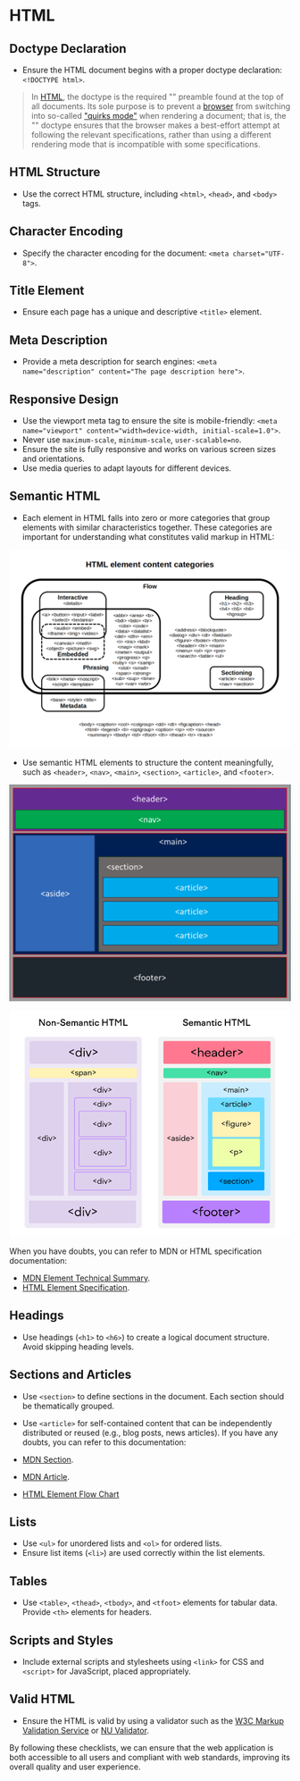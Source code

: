 # HTML

## Doctype Declaration

- Ensure the HTML document begins with a proper doctype declaration: `<!DOCTYPE html>`.

> In [HTML](https://developer.mozilla.org/en-US/docs/Glossary/HTML), the doctype is the required "<!DOCTYPE html>" preamble found at the top of all documents. Its sole purpose is to prevent a [browser](https://developer.mozilla.org/en-US/docs/Glossary/Browser) from switching into so-called ["quirks mode"](https://developer.mozilla.org/en-US/docs/Web/HTML/Quirks_Mode_and_Standards_Mode) when rendering a document; that is, the "<!DOCTYPE html>" doctype ensures that the browser makes a best-effort attempt at following the relevant specifications, rather than using a different rendering mode that is incompatible with some specifications.

## HTML Structure

- Use the correct HTML structure, including `<html>`, `<head>`, and `<body>` tags.

## Character Encoding

- Specify the character encoding for the document: `<meta charset="UTF-8">`.

## Title Element

- Ensure each page has a unique and descriptive `<title>` element.

## Meta Description

- Provide a meta description for search engines: `<meta name="description" content="The page description here">`.

## Responsive Design

- Use the viewport meta tag to ensure the site is mobile-friendly: `<meta name="viewport" content="width=device-width, initial-scale=1.0">`.
- Never use `maximum-scale`, `minimum-scale`, `user-scalable=no`.
- Ensure the site is fully responsive and works on various screen sizes and orientations.
- Use media queries to adapt layouts for different devices.

## Semantic HTML

- Each element in HTML falls into zero or more categories that group elements with similar characteristics together. These categories are important for understanding what constitutes valid markup in HTML:

![HTML Elements](html-elements.png)

- Use semantic HTML elements to structure the content meaningfully, such as `<header>`, `<nav>`, `<main>`, `<section>`, `<article>`, and `<footer>`.

![HTML Layout](html-layout.png)

![Sémantique HTML](semantic-html.png)

When you have doubts, you can refer to MDN or HTML specification documentation:

- [MDN Element Technical Summary](https://developer.mozilla.org/en-US/docs/Web/HTML/Element/textarea#technical_summary).
- [HTML Element Specification](https://html.spec.whatwg.org/multipage/input.html#the-input-element).

## Headings

- Use headings (`<h1>` to `<h6>`) to create a logical document structure. Avoid skipping heading levels.

## Sections and Articles

- Use `<section>` to define sections in the document. Each section should be thematically grouped.
- Use `<article>` for self-contained content that can be independently distributed or reused (e.g., blog posts, news articles).
  If you have any doubts, you can refer to this documentation:

- [MDN Section](https://developer.mozilla.org/en-US/docs/Web/HTML/Element/section).
- [MDN Article](https://developer.mozilla.org/en-US/docs/Web/HTML/Element/article).
- [HTML Element Flow Chart](https://i.sstatic.net/8Ruyj.png)

## Lists

- Use `<ul>` for unordered lists and `<ol>` for ordered lists.
- Ensure list items (`<li>`) are used correctly within the list elements.

## Tables

- Use `<table>`, `<thead>`, `<tbody>`, and `<tfoot>` elements for tabular data. Provide `<th>` elements for headers.

## Scripts and Styles

- Include external scripts and stylesheets using `<link>` for CSS and `<script>` for JavaScript, placed appropriately.

## Valid HTML

- Ensure the HTML is valid by using a validator such as the [W3C Markup Validation Service](https://validator.w3.org/) or [NU Validator](https://validator.w3.org/nu/).

By following these checklists, we can ensure that the web application is both accessible to all users and compliant with web standards, improving its overall quality and user experience.
